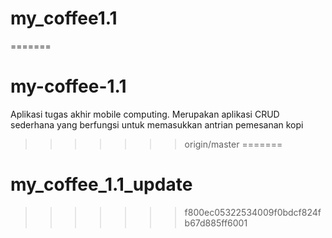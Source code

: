 # my_coffee1.1
=======
# my-coffee-1.1
Aplikasi tugas akhir mobile computing. Merupakan aplikasi CRUD sederhana yang berfungsi untuk memasukkan antrian pemesanan kopi
>>>>>>> origin/master
=======
# my_coffee_1.1_update
>>>>>>> f800ec05322534009f0bdcf824fb67d885ff6001
